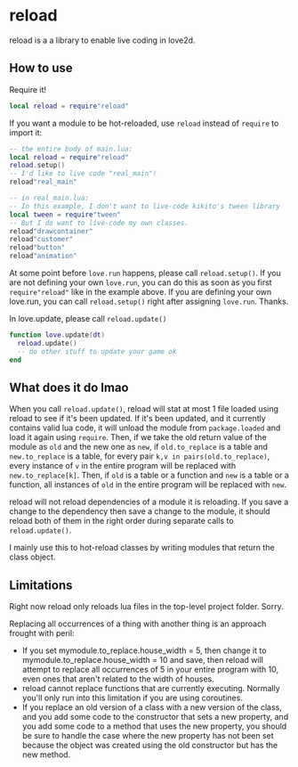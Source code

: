 reload
========================
reload is a a library to enable live coding in love2d.

How to use
-------------------------------

Require it!
```lua
local reload = require"reload"
```

If you want a module to be hot-reloaded, use `reload` instead of `require` to import it:
```lua
-- the entire body of main.lua:
local reload = require"reload"
reload.setup()
-- I'd like to live code "real_main"!
reload"real_main"

-- in real_main.lua:
-- In this example, I don't want to live-code kikito's tween library
local tween = require"tween"
-- But I do want to live-code my own classes.
reload"drawcontainer"
reload"customer"
reload"button"
reload"animation"
```

At some point before `love.run` happens, please call `reload.setup()`.
If you are not defining your own `love.run`, you can do this as soon as you first `require"reload"`
like in the example above.
If you are defining your own love.run, you can call `reload.setup()` right after assigning `love.run`. Thanks.

In love.update, please call `reload.update()`
```lua
function love.update(dt)
  reload.update()
  -- do other stuff to update your game ok
end
```

What does it do lmao
----------------------

When you call `reload.update()`, reload will stat at most 1 file loaded using reload
to see if it's been updated.
If it's been updated, and it currently contains valid lua code,
it will unload the module from `package.loaded` and load it again using `require`.
Then, if we take the old return value of the module as `old` and the new one as `new`,
if `old.to_replace` is a table and `new.to_replace` is a table, for every pair `k,v in pairs(old.to_replace)`,
every instance of `v` in the entire program will be replaced with `new.to_replace[k]`.
Then, if `old` is a table or a function and `new` is a table or a function, all instances
of `old` in the entire program will be replaced with `new`.

reload will not reload dependencies of a module it is reloading.
If you save a change to the dependency then save a change to the module,
it should reload both of them in the right order during separate calls to `reload.update()`.

I mainly use this to hot-reload classes by writing modules that return the class object.

Limitations
----------------------
Right now reload only reloads lua files in the top-level project folder. Sorry.

Replacing all occurrences of a thing with another thing is an approach frought with peril:

- If you set mymodule.to_replace.house_width = 5, then change it to mymodule.to_replace.house_width = 10 and save,
  then reload will attempt to replace all occurrences of 5 in your entire program with 10, even ones that aren't related
  to the width of houses.
- reload cannot replace functions that are currently executing. Normally you'll only run into this limitation if you are using coroutines.
- If you replace an old version of a class with a new version of the class,
  and you add some code to the constructor that sets a new property,
  and you add some code to a method that uses the new property, you should be sure to handle the case
  where the new property has not been set because the object was
  created using the old constructor but has the new method.
